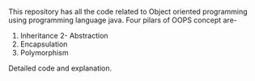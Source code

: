 This repository has all the code related to Object oriented programming using programming language java. 
Four pilars of OOPS concept are-
1. Inheritance
2- Abstraction
3. Encapsulation
4. Polymorphism

Detailed code and explanation.

